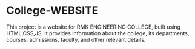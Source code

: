 # College-WEBSITE
This project is a website for RMK ENGINEERING COLLEGE, built using HTML,CSS,JS. It provides information about the college, its departments, courses, admissions, faculty, and other relevant details.
